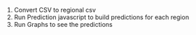 1. Convert CSV to regional csv 
2. Run Prediction javascript to build predictions for each region
3. Run Graphs to see the predictions 